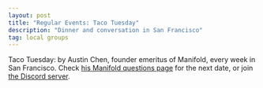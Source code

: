 ```yaml
---
layout: post
title: "Regular Events: Taco Tuesday"
description: "Dinner and conversation in San Francisco"
tag: local groups
---
```



Taco Tuesday: by Austin Chen, founder emeritus of Manifold, every week in San Francisco. Check 
[his Manifold questions page](https://manifold.markets/Austin?tab=questions) for the next date, or
join [the Discord server](https://discord.gg/khMgXzNVVe).


